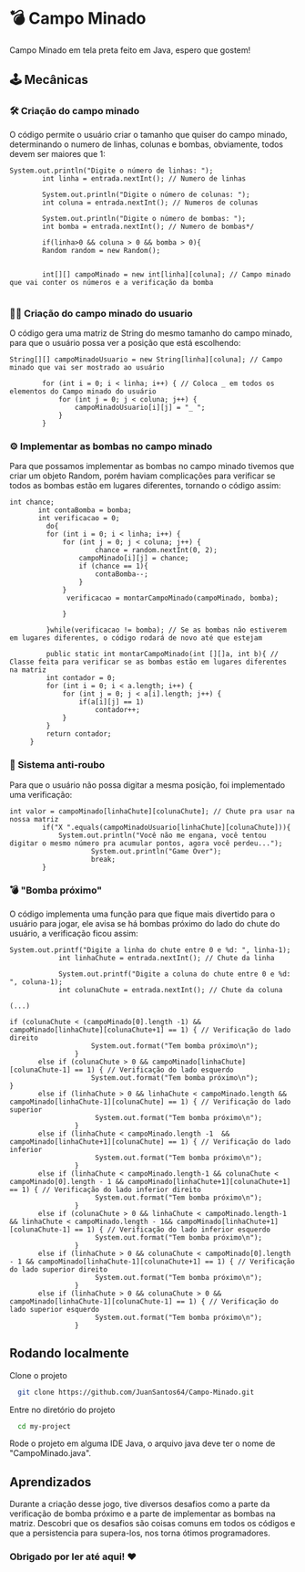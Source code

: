 
# 💣 Campo Minado

Campo Minado em tela preta feito em Java, espero que gostem!

## 🕹 Mecânicas

### 🛠 Criação do  campo minado

O código permite o usuário criar o tamanho que quiser do campo minado, determinando o numero de linhas, colunas e bombas, obviamente, todos devem ser maiores que 1:

```
System.out.println("Digite o número de linhas: ");
        int linha = entrada.nextInt(); // Numero de linhas 
        
        System.out.println("Digite o número de colunas: ");
        int coluna = entrada.nextInt(); // Numeros de colunas
        
        System.out.println("Digite o número de bombas: ");
        int bomba = entrada.nextInt(); // Numero de bombas*/
        
        if(linha>0 && coluna > 0 && bomba > 0){
        Random random = new Random();
        
        
        int[][] campoMinado = new int[linha][coluna]; // Campo minado que vai conter os números e a verificação da bomba
        
```
### 👨‍💻 Criação do campo minado do usuario

O código gera uma matriz de String do mesmo tamanho do campo minado, para que o usuário possa ver a posição que está escolhendo:

```
String[][] campoMinadoUsuario = new String[linha][coluna]; // Campo minado que vai ser mostrado ao usuário
        
        for (int i = 0; i < linha; i++) { // Coloca _ em todos os elementos do Campo minado do usuário
            for (int j = 0; j < coluna; j++) {
                campoMinadoUsuario[i][j] = "_ ";
            }
        }
```

### ⚙ Implementar as bombas no campo minado

Para que possamos implementar as bombas no campo minado tivemos que criar um objeto Random, porém haviam complicações para verificar se todos as bombas estão em lugares diferentes, tornando o código assim:

```
int chance;
       int contaBomba = bomba;
       int verificacao = 0;
         do{
         for (int i = 0; i < linha; i++) {
             for (int j = 0; j < coluna; j++) { 
                     chance = random.nextInt(0, 2);    
                 campoMinado[i][j] = chance;
                 if (chance == 1){
                     contaBomba--;  
                 }
             }
              verificacao = montarCampoMinado(campoMinado, bomba); 
             
             }
         
         }while(verificacao != bomba); // Se as bombas não estiverem em lugares diferentes, o código rodará de novo até que estejam

         public static int montarCampoMinado(int [][]a, int b){ // Classe feita para verificar se as bombas estão em lugares diferentes na matriz
         int contador = 0;
         for (int i = 0; i < a.length; i++) {
             for (int j = 0; j < a[i].length; j++) {
                 if(a[i][j] == 1)
                     contador++;
             }
         }
         return contador;
     }
```

### 🔐 Sistema anti-roubo

Para que o usuário não possa digitar a mesma posição, foi implementado uma verificação: 

```
int valor = campoMinado[linhaChute][colunaChute]; // Chute pra usar na nossa matriz
        if("X ".equals(campoMinadoUsuario[linhaChute][colunaChute])){
            System.out.println("Você não me engana, você tentou digitar o mesmo número pra acumular pontos, agora você perdeu...");
                    System.out.println("Game Over");
                    break;
        }
```
### 💣 "Bomba próximo"

O código implementa uma função para que fique mais divertido para o usuário para jogar, ele avisa se há bombas próximo do lado do chute do usuário, a verificação ficou assim: 

```
System.out.printf("Digite a linha do chute entre 0 e %d: ", linha-1);
            int linhaChute = entrada.nextInt(); // Chute da linha
        
            System.out.printf("Digite a coluna do chute entre 0 e %d: ", coluna-1);
            int colunaChute = entrada.nextInt(); // Chute da coluna

(...)

if (colunaChute < (campoMinado[0].length -1) && campoMinado[linhaChute][colunaChute+1] == 1) { // Verificação do lado direito
                    System.out.format("Tem bomba próximo\n");
                }
       else if (colunaChute > 0 && campoMinado[linhaChute][colunaChute-1] == 1) { // Verificação do lado esquerdo
                    System.out.format("Tem bomba próximo\n");                }
       else if (linhaChute > 0 && linhaChute < campoMinado.length && campoMinado[linhaChute-1][colunaChute] == 1) { // Verificação do lado superior
                     System.out.format("Tem bomba próximo\n");
                }
       else if (linhaChute < campoMinado.length -1  && campoMinado[linhaChute+1][colunaChute] == 1) { // Verificação do lado inferior
                     System.out.format("Tem bomba próximo\n");
                }
       else if (linhaChute < campoMinado.length-1 && colunaChute < campoMinado[0].length - 1 && campoMinado[linhaChute+1][colunaChute+1] == 1) { // Verificação do lado inferior direito
                     System.out.format("Tem bomba próximo\n");
                }
       else if (colunaChute > 0 && linhaChute < campoMinado.length-1 && linhaChute < campoMinado.length - 1&& campoMinado[linhaChute+1][colunaChute-1] == 1) { // Verificação do lado inferior esquerdo
                     System.out.format("Tem bomba próximo\n");
                }
       else if (linhaChute > 0 && colunaChute < campoMinado[0].length - 1 && campoMinado[linhaChute-1][colunaChute+1] == 1) { // Verificação do lado superior direito
                     System.out.format("Tem bomba próximo\n");
                }
       else if (linhaChute > 0 && colunaChute > 0 && campoMinado[linhaChute-1][colunaChute-1] == 1) { // Verificação do lado superior esquerdo
                     System.out.format("Tem bomba próximo\n");
                }
```


## Rodando localmente

Clone o projeto

```bash
  git clone https://github.com/JuanSantos64/Campo-Minado.git
```

Entre no diretório do projeto

```bash
  cd my-project
```

Rode o projeto em alguma IDE Java, o arquivo java deve ter o nome de "CampoMinado.java".



## Aprendizados

Durante a criação desse jogo, tive diversos desafios como a parte da verificação de bomba próximo e a parte de implementar as bombas na matriz. Descobri que os desafios são coisas comuns em todos os códigos e que a persistencia para supera-los, nos torna ótimos programadores.

### Obrigado por ler até aqui! ❤
